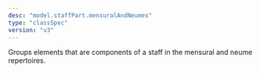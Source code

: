 ```yaml
---
desc: "model.staffPart.mensuralAndNeumes"
type: "classSpec"
version: "v3"
---
```


Groups elements that are components of a staff in the mensural and neume
repertoires.